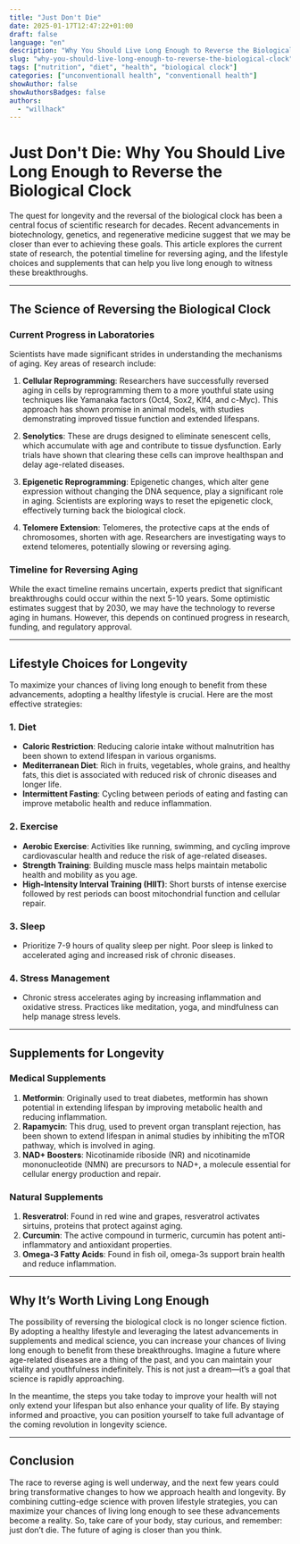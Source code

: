 ```yaml
---
title: "Just Don't Die"
date: 2025-01-17T12:47:22+01:00
draft: false
language: "en"
description: "Why You Should Live Long Enough to Reverse the Biological Clock"
slug: "why-you-should-live-long-enough-to-reverse-the-biological-clock"
tags: ["nutrition", "diet", "health", "biological clock"]
categories: ["unconventionall health", "conventionall health"]
showAuthor: false
showAuthorsBadges: false
authors:
  - "willhack"
---
```

# Just Don't Die: Why You Should Live Long Enough to Reverse the Biological Clock

The quest for longevity and the reversal of the biological clock has been a central focus of scientific research for decades. Recent advancements in biotechnology, genetics, and regenerative medicine suggest that we may be closer than ever to achieving these goals. This article explores the current state of research, the potential timeline for reversing aging, and the lifestyle choices and supplements that can help you live long enough to witness these breakthroughs.

---

## The Science of Reversing the Biological Clock

### Current Progress in Laboratories
Scientists have made significant strides in understanding the mechanisms of aging. Key areas of research include:

1. **Cellular Reprogramming**: Researchers have successfully reversed aging in cells by reprogramming them to a more youthful state using techniques like Yamanaka factors (Oct4, Sox2, Klf4, and c-Myc). This approach has shown promise in animal models, with studies demonstrating improved tissue function and extended lifespans.

2. **Senolytics**: These are drugs designed to eliminate senescent cells, which accumulate with age and contribute to tissue dysfunction. Early trials have shown that clearing these cells can improve healthspan and delay age-related diseases.

3. **Epigenetic Reprogramming**: Epigenetic changes, which alter gene expression without changing the DNA sequence, play a significant role in aging. Scientists are exploring ways to reset the epigenetic clock, effectively turning back the biological clock.

4. **Telomere Extension**: Telomeres, the protective caps at the ends of chromosomes, shorten with age. Researchers are investigating ways to extend telomeres, potentially slowing or reversing aging.

### Timeline for Reversing Aging
While the exact timeline remains uncertain, experts predict that significant breakthroughs could occur within the next 5-10 years. Some optimistic estimates suggest that by 2030, we may have the technology to reverse aging in humans. However, this depends on continued progress in research, funding, and regulatory approval.

---

## Lifestyle Choices for Longevity

To maximize your chances of living long enough to benefit from these advancements, adopting a healthy lifestyle is crucial. Here are the most effective strategies:

### 1. **Diet**
- **Caloric Restriction**: Reducing calorie intake without malnutrition has been shown to extend lifespan in various organisms.
- **Mediterranean Diet**: Rich in fruits, vegetables, whole grains, and healthy fats, this diet is associated with reduced risk of chronic diseases and longer life.
- **Intermittent Fasting**: Cycling between periods of eating and fasting can improve metabolic health and reduce inflammation.

### 2. **Exercise**
- **Aerobic Exercise**: Activities like running, swimming, and cycling improve cardiovascular health and reduce the risk of age-related diseases.
- **Strength Training**: Building muscle mass helps maintain metabolic health and mobility as you age.
- **High-Intensity Interval Training (HIIT)**: Short bursts of intense exercise followed by rest periods can boost mitochondrial function and cellular repair.

### 3. **Sleep**
- Prioritize 7-9 hours of quality sleep per night. Poor sleep is linked to accelerated aging and increased risk of chronic diseases.

### 4. **Stress Management**
- Chronic stress accelerates aging by increasing inflammation and oxidative stress. Practices like meditation, yoga, and mindfulness can help manage stress levels.

---

## Supplements for Longevity

### Medical Supplements
1. **Metformin**: Originally used to treat diabetes, metformin has shown potential in extending lifespan by improving metabolic health and reducing inflammation.
2. **Rapamycin**: This drug, used to prevent organ transplant rejection, has been shown to extend lifespan in animal studies by inhibiting the mTOR pathway, which is involved in aging.
3. **NAD+ Boosters**: Nicotinamide riboside (NR) and nicotinamide mononucleotide (NMN) are precursors to NAD+, a molecule essential for cellular energy production and repair.

### Natural Supplements
1. **Resveratrol**: Found in red wine and grapes, resveratrol activates sirtuins, proteins that protect against aging.
2. **Curcumin**: The active compound in turmeric, curcumin has potent anti-inflammatory and antioxidant properties.
3. **Omega-3 Fatty Acids**: Found in fish oil, omega-3s support brain health and reduce inflammation.

---

## Why It’s Worth Living Long Enough

The possibility of reversing the biological clock is no longer science fiction. By adopting a healthy lifestyle and leveraging the latest advancements in supplements and medical science, you can increase your chances of living long enough to benefit from these breakthroughs. Imagine a future where age-related diseases are a thing of the past, and you can maintain your vitality and youthfulness indefinitely. This is not just a dream—it’s a goal that science is rapidly approaching.

In the meantime, the steps you take today to improve your health will not only extend your lifespan but also enhance your quality of life. By staying informed and proactive, you can position yourself to take full advantage of the coming revolution in longevity science.

---

## Conclusion

The race to reverse aging is well underway, and the next few years could bring transformative changes to how we approach health and longevity. By combining cutting-edge science with proven lifestyle strategies, you can maximize your chances of living long enough to see these advancements become a reality. So, take care of your body, stay curious, and remember: just don’t die. The future of aging is closer than you think.